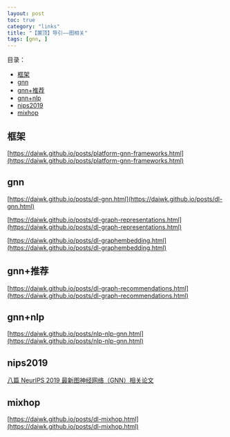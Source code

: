 ```yaml
---
layout: post
toc: true
category: "links"
title: "【置顶】导引——图相关"
tags: [gnn, ]
---
```


目录：

<!-- TOC -->

- [框架](#%e6%a1%86%e6%9e%b6)
- [gnn](#gnn)
- [gnn+推荐](#gnn%e6%8e%a8%e8%8d%90)
- [gnn+nlp](#gnnnlp)
- [nips2019](#nips2019)
- [mixhop](#mixhop)

<!-- /TOC -->

## 框架

[https://daiwk.github.io/posts/platform-gnn-frameworks.html](https://daiwk.github.io/posts/platform-gnn-frameworks.html)

## gnn

[https://daiwk.github.io/posts/dl-gnn.html](https://daiwk.github.io/posts/dl-gnn.html)

[https://daiwk.github.io/posts/dl-graph-representations.html](https://daiwk.github.io/posts/dl-graph-representations.html)

[https://daiwk.github.io/posts/dl-graphembedding.html](https://daiwk.github.io/posts/dl-graphembedding.html)

## gnn+推荐

[https://daiwk.github.io/posts/dl-graph-recommendations.html](https://daiwk.github.io/posts/dl-graph-recommendations.html)

## gnn+nlp

[https://daiwk.github.io/posts/nlp-nlp-gnn.html](https://daiwk.github.io/posts/nlp-nlp-gnn.html)

## nips2019

[八篇 NeurIPS 2019 最新图神经网络（GNN）相关论文](https://mp.weixin.qq.com/s/IIr4zWqtL2_1hvaINXypDQ)

## mixhop

[https://daiwk.github.io/posts/dl-mixhop.html](https://daiwk.github.io/posts/dl-mixhop.html)
